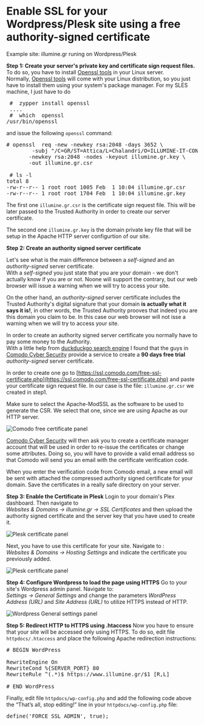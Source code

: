 # Enable SSL for your Wordpress/Plesk site using a free authority-signed certificate 

Example site: illumine.gr runing on Wordpress/Plesk


**Step 1:  Create your server's private key and certificate sign request files.**       
To do so, you have to install [Openssl tools](https://www.openssl.org/) in your Linux server.    
Normally,  [Openssl tools](https://www.openssl.org/) will come with your Linux distribution, so you just have to install them using your system's package manager. For my SLES machine, I just have to do
<pre>
 #  zypper install openssl
 ....
 #  which  openssl
/usr/bin/openssl
</pre>

and issue the following `openssl` command:

<pre>
# openssl  req -new -newkey rsa:2048 -days 3652 \
        -subj "/C=GR/ST=Attica/L=Chalandri/O=ILLUMINE-IT-CONSULTING/CN=illumine.gr" \
       -newkey rsa:2048 -nodes -keyout illumine.gr.key \
       -out illumine.gr.csr 
       
 # ls -l
total 8
-rw-r--r-- 1 root root 1005 Feb  1 10:04 illumine.gr.csr
-rw-r--r-- 1 root root 1704 Feb  1 10:04 illumine.gr.key       
</pre>

The first one   `illumine.gr.csr` is the certificate sign request file. This will be later passed to the Trusted Authority in order to create our server certificate.

The second one `illumine.gr.key` is the domain private key file that will be setup in the Apache HTTP server configurtion of our site.



**Step 2: Create an authority signed server certificate**    

Let's see what is the main difference between a *self-signed* and an *authority-signed* server certificate.    
With a *self-signed* you just state that you are your domain - we don't actually know if you are or not.  Noone will support the contrary, but our web browser will issue a warning when we will try to access your site.

On the other hand, an *authority-signed* server certificate includes the Trusted Authority's digital signature that your domain **is actually what it says it is!**, in other words, the Trusted Authority prooves that indeed you are this domain you claim to be. In this case our web browser will not isse a warning when we will try to access your site.

In order to create an  authority signed server certificate  you normally have to pay some money to the Authority.     
With a little help from [duckduckgo search engine](https://duckduckgo.com/) I found that the guys in [Comodo Cyber Security](https://comodo.com) provide a service to create a **90 days free trial** *authority-signed* server certificate.   

In order to create one go to  [https://ssl.comodo.com/free-ssl-certificate.php](https://ssl.comodo.com/free-ssl-certificate.php) and paste your certificate sign request file. In our case is the file:  `illumine.gr.csr`  we created in step1.


Make sure to select the Apache-ModSSL as the software to be used to generate the CSR. We select that one, since we are using Apache as our HTTP server.

![Comodo free certificate panel ](img/comodo_certificate_for_illumine_gr.png)

 [Comodo Cyber Security](https://comodo.com) will then ask you to create a certificate manager account that will be used in order to re-issue the certificates or change some attributes.  Doing so, you will have to provide a valid email address so that Comodo will send you an email with the certificate verification code.
 
 When you enter the verification code from Comodo email, a new email will be sent with attached the compressed authority signed certificate for your domain. Save the certificates in a really safe directory on your server.


**Step 3: Enable the Certificate in Plesk**
Login to your domain's Plex dashboard.   Then navigate to           
*Websites & Domains -> illumine.gr -> SSL Certificates*   and then upload the authority signed certificate and the server key that you have used to create it.

![Plesk certificate panel ](img/plesk-uploading-the-certificates.png)

Next, you have to use this certificate for your site. Navigate to :     
*Websites & Domains -> Hosting Settings* and indicate the certificate you previously added.

![Plesk certificate panel ](img/plesk-use-certificate-for-domain.png)


**Step 4: Configure Wordpress to load the page using HTTPS**
Go to your site's Wordpress admin panel. Navigate to:    
*Settings -> General Settings* and change the parameters *WordPress Address (URL)* and *Site Address (URL)* to utilize HTTPS instead of HTTP.


![Wordpress General settings panel ](img/wordpress-admin-general-settings.png)


**Step 5: Redirect HTTP to HTTPS using .htaccess**
Now you have to ensure that your site will be accessed only using HTTPS. To do so, edit file `httpdocs/.htaccess` and place the following Apache redirection instructions:

<pre>
# BEGIN WordPress
<IfModule mod_rewrite.c>
RewriteEngine On
RewriteCond %{SERVER_PORT} 80 
RewriteRule ^(.*)$ https://www.illumine.gr/$1 [R,L]
</IfModule>
# END WordPress
</pre>

Finally, edit file `httpdocs/wp-config.php` and add the following code above the “That’s all, stop editing!” line in your `httpdocs/wp-config.php` file:
<pre>
define('FORCE_SSL_ADMIN', true);
</pre>
